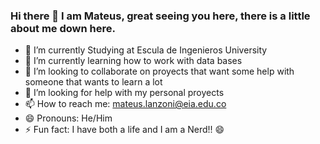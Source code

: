 ### Hi there 👋 I am Mateus, great seeing you here, there is a little about me down here.
- 🔭 I’m currently Studying at Escula de Ingenieros University
- 🌱 I’m currently learning how to work with data bases
- 👯 I’m looking to collaborate on proyects that want some help with someone that wants to learn a lot
- 🤔 I’m looking for help with my personal proyects
- 📫 How to reach me: mateus.lanzoni@eia.edu.co
- 😄 Pronouns: He/Him
- ⚡ Fun fact: I have both a life and I am a Nerd!! 😄




